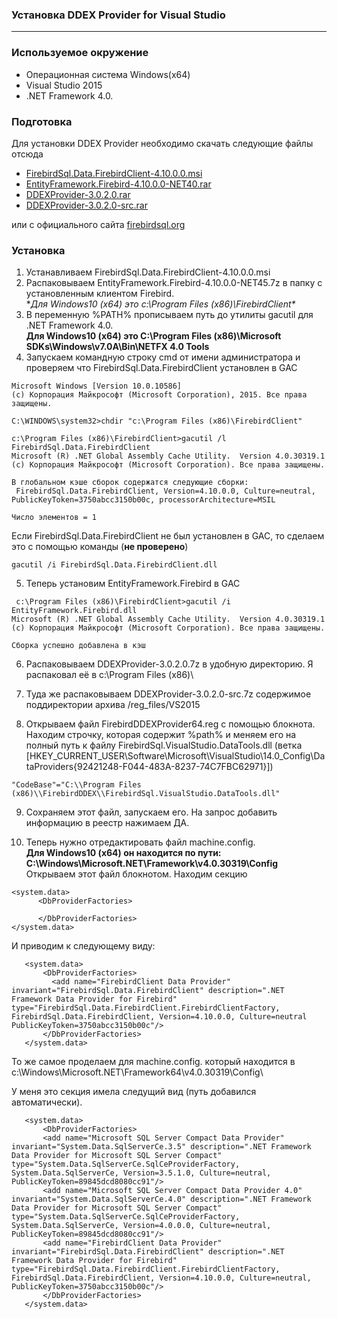 ### Устaновка DDEX Provider for Visual Studio
---

### Используемое окружение

* Операционная система Windows(x64)   
* Visual Studio 2015  
* .NET Framework 4.0.

### Подготовка
 
Для установки DDEX Provider необходимо скачать следующие файлы отсюда

* [FirebirdSql.Data.FirebirdClient-4.10.0.0.msi](files/FirebirdSql.Data.FirebirdClient-4.10.0.0.msi)
* [EntityFramework.Firebird-4.10.0.0-NET40.rar](files/EntityFramework.Firebird-4.10.0.0-NET40.rar)
* [DDEXProvider-3.0.2.0.rar](files/DDEXProvider-3.0.2.0.rar)
* [DDEXProvider-3.0.2.0-src.rar](files/DDEXProvider-3.0.2.0-src.rar)

или с официального сайта [firebirdsql.org](http://www.firebirdsql.org/en/additional-downloads/)

### Установка

1. Устанавливаем FirebirdSql.Data.FirebirdClient-4.10.0.0.msi
2. Распаковываем EntityFramework.Firebird-4.10.0.0-NET45.7z в папку с установленным клиентом Firebird.   
**Для Windows10 (x64) это c:\Program Files (x86)\FirebirdClient\** 
3. В переменную %PATH% прописываем путь до утилиты gacutil для .NET Framework 4.0.  
**Для Windows10 (x64) это C:\Program Files (x86)\Microsoft SDKs\Windows\v7.0A\Bin\NETFX 4.0 Tools** 
4. Запускаем командную строку cmd от имени администратора и проверяем что
FirebirdSql.Data.FirebirdClient установлен в GAC

 ```
 Microsoft Windows [Version 10.0.10586]
 (c) Корпорация Майкрософт (Microsoft Corporation), 2015. Все права защищены.

 C:\WINDOWS\system32>chdir "c:\Program Files (x86)\FirebirdClient"

 c:\Program Files (x86)\FirebirdClient>gacutil /l FirebirdSql.Data.FirebirdClient
 Microsoft (R) .NET Global Assembly Cache Utility.  Version 4.0.30319.1
 (c) Корпорация Майкрософт (Microsoft Corporation). Все права защищены.

 В глобальном кэше сборок содержатся следующие сборки:
  FirebirdSql.Data.FirebirdClient, Version=4.10.0.0, Culture=neutral, PublicKeyToken=3750abcc3150b00c, processorArchitecture=MSIL

 Число элементов = 1
 ```

 Если FirebirdSql.Data.FirebirdClient не был установлен в GAC, то сделаем это с помощью команды (**не проверено**)

 ```
 gacutil /i FirebirdSql.Data.FirebirdClient.dll
 ```

5. Теперь установим EntityFramework.Firebird в GAC

 ```
  c:\Program Files (x86)\FirebirdClient>gacutil /i EntityFramework.Firebird.dll
 Microsoft (R) .NET Global Assembly Cache Utility.  Version 4.0.30319.1
 (c) Корпорация Майкрософт (Microsoft Corporation). Все права защищены.

 Сборка успешно добавлена в кэш
 ```
6. Распаковываем DDEXProvider-3.0.2.0.7z в удобную директорию. 
Я распаковал её в c:\Program Files (x86)\

7. Туда же распаковываем DDEXProvider-3.0.2.0-src.7z содержимое поддиректории архива /reg_files/VS2015

8. Открываем файл FirebirdDDEXProvider64.reg с помощью блокнота. Находим строчку, 
которая содержит %path% и меняем его на полный путь к файлу FirebirdSql.VisualStudio.DataTools.dll 
(ветка \[HKEY_CURRENT_USER\Software\Microsoft\VisualStudio\14.0_Config\DataProviders\{92421248-F044-483A-8237-74C7FBC62971}]\)

 ```
 "CodeBase"="C:\\Program Files (x86)\\FirebirdDDEX\\FirebirdSql.VisualStudio.DataTools.dll"
 ```

9. Сохраняем этот файл, запускаем его. На запрос добавить информацию в реестр нажимаем ДА.

10. Теперь нужно отредактировать файл machine.config.  
**Для Windows10 (x64) он находится по пути: C:\Windows\Microsoft.NET\Framework\v4.0.30319\Config**   
Открываем этот файл блокнотом. Находим секцию   

 ``` 
 <system.data>
       <DbProviderFactories>
       
       </DbProviderFactories>
 </system.data>
 ```   

И приводим к следующему виду:   

 ```
	<system.data>
		<DbProviderFactories>
		  <add name="FirebirdClient Data Provider" invariant="FirebirdSql.Data.FirebirdClient" description=".NET Framework Data Provider for Firebird" type="FirebirdSql.Data.FirebirdClient.FirebirdClientFactory, FirebirdSql.Data.FirebirdClient, Version=4.10.0.0, Culture=neutral    PublicKeyToken=3750abcc3150b00c"/>
		</DbProviderFactories>
	</system.data>
 ```
 
 То же самое проделаем для machine.config. который находится в c:\Windows\Microsoft.NET\Framework64\v4.0.30319\Config\
 
 У меня это секция имела следущий вид (путь добавился автоматически).
 
 ```
 	<system.data>
		<DbProviderFactories>
		<add name="Microsoft SQL Server Compact Data Provider" invariant="System.Data.SqlServerCe.3.5" description=".NET Framework Data Provider for Microsoft SQL Server Compact" type="System.Data.SqlServerCe.SqlCeProviderFactory, System.Data.SqlServerCe, Version=3.5.1.0, Culture=neutral, PublicKeyToken=89845dcd8080cc91"/>
		<add name="Microsoft SQL Server Compact Data Provider 4.0" invariant="System.Data.SqlServerCe.4.0" description=".NET Framework Data Provider for Microsoft SQL Server Compact" type="System.Data.SqlServerCe.SqlCeProviderFactory, System.Data.SqlServerCe, Version=4.0.0.0, Culture=neutral, PublicKeyToken=89845dcd8080cc91"/>
		<add name="FirebirdClient Data Provider" invariant="FirebirdSql.Data.FirebirdClient" description=".NET Framework Data Provider for Firebird" type="FirebirdSql.Data.FirebirdClient.FirebirdClientFactory, FirebirdSql.Data.FirebirdClient, Version=4.10.0.0, Culture=neutral, PublicKeyToken=3750abcc3150b00c"/>
		</DbProviderFactories>
	</system.data>
 ```


